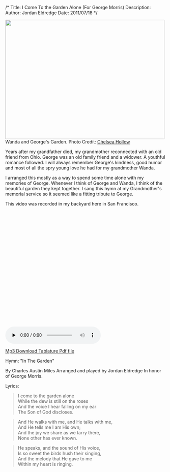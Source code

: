 /*
Title: I Come To the Garden Alone (For George Morris)
Description:
Author: Jordan Eldredge
Date: 2011/07/18
*/

<a href="http://blog.classicalcode.com/wp-content/uploads/2011/07/photo.jpeg"><img class="alignnone size-large wp-image-946" title="Wanda and Geroge's Garden" src="http://blog.classicalcode.com/wp-content/uploads/2011/07/photo-500x375.jpg" alt="" width="500" height="375" /></a>
Wanda and George's Garden. Photo Credit: <a href="http://www.chelseahollow.com">Chelsea Hollow</a>

Years after my grandfather died, my grandmother reconnected with an old friend from Ohio. George was an old family friend and a widower. A youthful romance followed. I will always remember George's kindness, good humor and most of all the spry young love he had for my grandmother Wanda.

I arranged this mostly as a way to spend some time alone with my memories of George. Whenever I think of George and Wanda, I think of the beautiful garden they kept together. I sang this hymn at my Grandmother's memorial service so it seemed like a fitting tribute to George.

This video was recorded in my backyard here in San Francisco.

<object width="500" height="350" classid="clsid:d27cdb6e-ae6d-11cf-96b8-444553540000" codebase="http://download.macromedia.com/pub/shockwave/cabs/flash/swflash.cab#version=6,0,40,0"><param name="allowFullScreen" value="true" /><param name="allowscriptaccess" value="always" /><param name="src" value="http://www.youtube.com/v/FDB0LMrDdEs?version=3&amp;hl=en_US" /><param name="allowfullscreen" value="true" /><embed width="500" height="350" type="application/x-shockwave-flash" src="http://www.youtube.com/v/FDB0LMrDdEs?version=3&amp;hl=en_US" allowFullScreen="true" allowscriptaccess="always" allowfullscreen="true" /></object>

<audio id="wp_mep_11" src="http://blog.classicalcode.com/wp-content/uploads/2011/07/I-Walk-Through-The-Garden-Alone-Ukulele-For-George.mp3" type="audio/mp3"    controls="controls" preload="none"  ></audio>

<a href="http://blog.classicalcode.com/wp-content/uploads/2011/07/I-Walk-Through-The-Garden-Alone-Ukulele-For-George.mp3">Mp3 Download
</a><a href="http://blog.classicalcode.com/wp-content/uploads/2011/07/I-Come-To-the-Garden-Alone.pdf">Tablature Pdf file</a><a href="http://blog.classicalcode.com/wp-content/uploads/2011/07/I-Walk-Through-The-Garden-Alone-Ukulele-For-George.mp3">
</a>

Hymn: "In The Garden"

By Charles Austin Miles
Arranged and played by Jordan Eldredge
In honor of George Morris.

Lyrics:

> I come to the garden alone  
> While the dew is still on the roses  
> And the voice I hear falling on my ear  
> The Son of God discloses.  

> And He walks with me, and He talks with me,  
> And He tells me I am His own;  
> And the joy we share as we tarry there,  
> None other has ever known.  

> He speaks, and the sound of His voice,  
> Is so sweet the birds hush their singing,  
> And the melody that He gave to me  
> Within my heart is ringing.  
